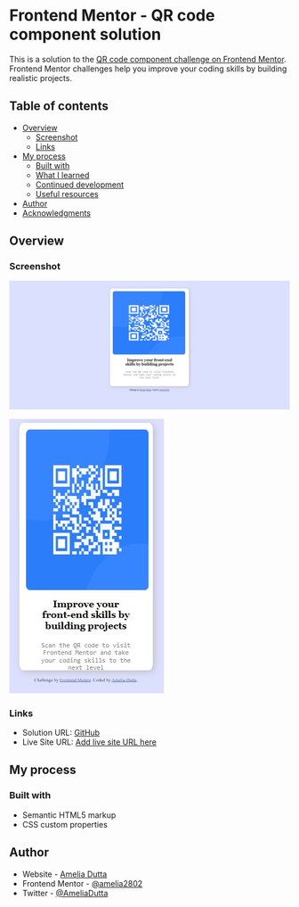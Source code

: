 # Frontend Mentor - QR code component solution

This is a solution to the [QR code component challenge on Frontend Mentor](https://www.frontendmentor.io/challenges/qr-code-component-iux_sIO_H). Frontend Mentor challenges help you improve your coding skills by building realistic projects. 

## Table of contents

- [Overview](#overview)
  - [Screenshot](#screenshot)
  - [Links](#links)
- [My process](#my-process)
  - [Built with](#built-with)
  - [What I learned](#what-i-learned)
  - [Continued development](#continued-development)
  - [Useful resources](#useful-resources)
- [Author](#author)
- [Acknowledgments](#acknowledgments)

## Overview

### Screenshot

![Desktop View](./design/deskss.jpg)

![Mobile View](./design/mobiless.jpg)

### Links

- Solution URL: [GitHub](https://github.com/amelia2802/qr-code-component/)
- Live Site URL: [Add live site URL here](https://your-live-site-url.com)

## My process

### Built with

- Semantic HTML5 markup
- CSS custom properties

## Author

- Website - [Amelia Dutta](https://www.linkedin.com/in/ameliadutta/)
- Frontend Mentor - [@amelia2802](https://www.frontendmentor.io/profile/amelia2802)
- Twitter - [@AmeliaDutta](https://www.twitter.com/AmeliaDutta)
